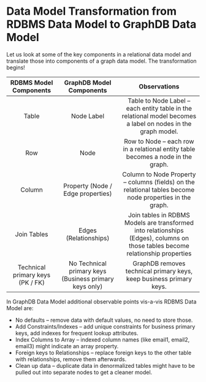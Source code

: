 # Data Model Transformation from RDBMS Data Model to GraphDB Data Model

Let us look at some of the key components in a relational data model and translate those into components of a graph data model. The transformation begins!

|RDBMS Model Components | GraphDB  Model Components | Observations|
| :--: | :--: | :--: |
|Table| Node Label|Table to Node Label – each entity table in the relational model becomes a label on nodes in the graph model.| 
|Row| Node |Row to Node – each row in a relational entity table becomes a node in the graph.|
|Column| Property (Node / Edge properties) |Column to Node Property – columns (fields) on the relational tables become node properties in the graph.|
| Join Tables | Edges (Relationships) | Join tables in RDBMS Models are transformed into relationships (Edges), columns on those tables become relationship properties |
|Technical primary keys (PK / FK) |  No Technical  primary keys (Business primary keys only)| GraphDB removes technical primary keys, keep business primary keys.|

In GraphDB Data Model additional observable points vis-a-vis RDBMS Data Model are:

 - No defaults – remove data with default values, no need to store those.
 - Add Constraints/Indexes – add unique constraints for business primary keys, add indexes for frequent lookup attributes.
 - Index Columns to Array – indexed column names (like email1, email2, email3) might indicate an array property.
 - Foreign keys to Relationships – replace foreign keys to the other table with relationships, remove them afterwards.
 - Clean up data – duplicate data in denormalized tables might have to be pulled out into separate nodes to get a cleaner model.

